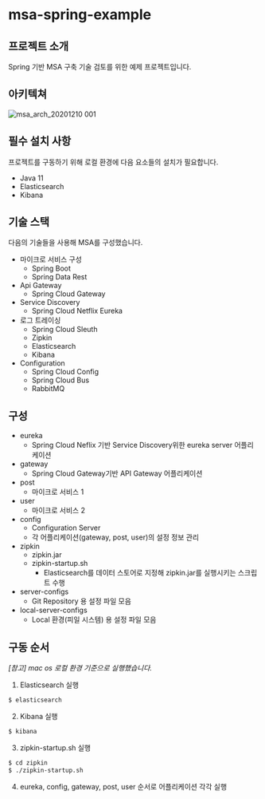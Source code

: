 # msa-spring-example
## 프로젝트 소개
Spring 기반 MSA 구축 기술 검토를 위한 예제 프로젝트입니다.
## 아키텍쳐
![msa_arch_20201210 001](https://user-images.githubusercontent.com/46879746/101736567-fd460880-3b06-11eb-9606-f7cb4306cfcf.jpeg)
## 필수 설치 사항
프로젝트를 구동하기 위해 로컬 환경에 다음 요소들의 설치가 필요합니다.
- Java 11
- Elasticsearch
- Kibana
## 기술 스택
다음의 기술들을 사용해 MSA를 구성했습니다.
- 마이크로 서비스 구성
	- Spring Boot
	- Spring Data Rest
- Api Gateway
	- Spring Cloud Gateway
- Service Discovery
	- Spring Cloud Netflix Eureka
- 로그 트레이싱
	- Spring Cloud Sleuth  
	- Zipkin
	- Elasticsearch
	- Kibana
- Configuration
	- Spring Cloud Config
	- Spring Cloud Bus
	- RabbitMQ
## 구성
- eureka
	- Spring Cloud Neflix 기반 Service Discovery위한 eureka server 어플리케이션
- gateway
	 - Spring Cloud Gateway기반 API Gateway 어플리케이션
- post
	 - 마이크로 서비스 1
- user
	 - 마이크로 서비스 2
- config
 	 - Configuration Server
	 - 각 어플리케이션(gateway, post, user)의 설정 정보 관리
- zipkin
	- zipkin.jar
 	- zipkin-startup.sh
		- Elasticsearch를 데이터 스토어로 지정해 zipkin.jar를 실행시키는 스크립트 수행
- server-configs
	- Git Repository 용 설정 파일 모음
- local-server-configs
	- Local 환경(피일 시스템) 용 설정 파일 모음
## 구동 순서
*[참고] mac os 로컬 환경 기준으로 실행했습니다.*

1. Elasticsearch 실행
```bash 
$ elasticsearch
```
2. Kibana 실행
```bash 
$ kibana
```
3. zipkin-startup.sh 실행
```bash
$ cd zipkin
$ ./zipkin-startup.sh
```
4. eureka, config, gateway, post, user 순서로 어플리케이션 각각 실행
